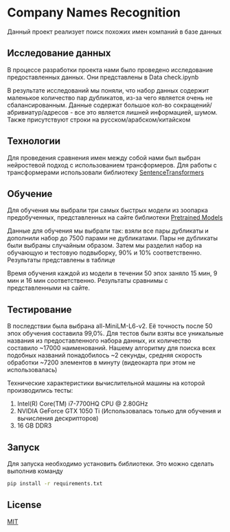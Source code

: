 # Company Names Recognition

Данный проект реализует поиск похожих имен компаний в базе данных

## Исследование данных
В процессе разработки проекта нами было проведено исследование предоставленных данных. Они представлены в Data check.ipynb

В результате исследований мы поняли, что набор данных содержит маленькое количество пар дубликатов, из-за чего является очень не сбалансированным. Данные содержат большое кол-во сокращений/абривиатур/адресов - все это является лишней информацией, шумом. Также присутствуют строки на русском/арабском/китайском 

## Технологии
Для проведения сравнения имен между собой нами был выбран нейростевой подход с использованием трансформеров.
Для работы с трансформерами использовали библиотеку [SentenceTransformers](https://www.sbert.net/index.html)

## Обучение
Для обучения мы выбрали три самых быстрых модели из зоопарка предобученных, представленных на сайте библиотеки [Pretrained Models](https://www.sbert.net/docs/pretrained_models.html)

Данные для обучения мы выбрали так: взяли все пары дубликаты и дополнили набор до 7500 парами не дубликатами. Пары не дубликаты были выбраны случайным образом. Затем мы разделил набор на обучающую и тестовую подвыборку, 90% и 10% соответственно. Результаты представлены в таблице

Время обучения каждой из модели в течении 50 эпох заняло 15 мин, 9 мин и 16 мин соответственно. Результаты сравнимы с представленными на сайте.


## Тестирование

В последствии была выбрана all-MiniLM-L6-v2. Её точность после 50 эпох обучения составила 99,0%. 
Для тестов были взяты все уникальные названия из предоставленного набора данных, их количество составило ~17000 наименований. Нашему алгоритму для поиска всех подобных названий понадобилось ~2 секунды, средняя скорость обработки ~7200 элементов в минуту (видеокарта при этом не использовалась)

Технические характеристики вычислительной машины на которой производились тесты: 
1. Intel(R) Core(TM) i7-7700HQ CPU @ 2.80GHz
2. NVIDIA GeForce GTX 1050 Ti (Использовалась только для обучения и вычисления дескрипторов)
3. 16 GB DDR3


## Запуск

Для запуска необходимо установить библиотеки. Это можно сделать выполнив команду

```bash
pip install -r requirements.txt
```
## License
[MIT](https://choosealicense.com/licenses/mit/)